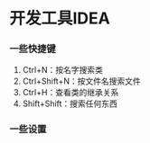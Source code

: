 # 开发工具IDEA

### 一些快捷键
1. Ctrl+N：按名字搜索类
2. Ctrl+Shift+N：按文件名搜索文件
3. Ctrl+H：查看类的继承关系
4. Shift+Shift：搜索任何东西

### 一些设置
